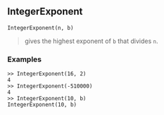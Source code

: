## IntegerExponent
```
IntegerExponent(n, b)
```

> gives the highest exponent of `b` that divides `n`.

### Examples
```
>> IntegerExponent(16, 2)
4
>> IntegerExponent(-510000)
4
>> IntegerExponent(10, b)
IntegerExponent(10, b)
```